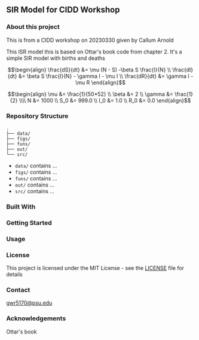 ## SIR Model for CIDD Workshop

### About this project

This is from a CIDD workshop on 20230330 given by Callum Arnold

This ISR model this is based on Ottar's book code from chapter 2. It's a simple SIR model with births and deaths

```math
\begin{align}
\frac{dS}{dt} &= \mu (N - S) -\beta S \frac{I}{N} \\
\frac{dI}{dt} &= \beta S \frac{I}{N} - \gamma I - \mu I \\
\frac{dR}{dt} &= \gamma I - \mu R
\end{align}
```

```math
\begin{align}
\mu &= \frac{1}{50*52} \\
\beta &= 2 \\
\gamma &= \frac{1}{2} \\\\

N &= 1000 \\
S_0 &= 999.0 \\
I_0 &= 1.0 \\
R_0 &= 0.0
\end{align}
```

### Repository Structure
```
.
├── data/
├── figs/
├── funs/
├── out/
└── src/
```

- `data/` contains ...
- `figs/` contains ...
- `funs/` contains ...
- `out/` contains ...
- `src/` contains ...

### Built With

### Getting Started

### Usage

### License
This project is licensed under the MIT License - see the [LICENSE](LICENSE) file for details

### Contact
gwr5170@psu.edu

### Acknowledgements
Ottar's book
